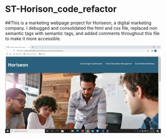 # ST-Horison_code_refactor

##This is a marketing webpage project for Horiseon, a digital marketing company.
I debugged and consolidated the html and css file, replaced non semantic tags with semantic tags, and added comments throughout this file to make it more accessible. 
 
![horison site](./assets/images/Screenshot.png)
